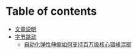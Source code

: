 # Table of contents

* [文章说明](README.md)
* [字节跳动](tab_content/README.md)
  * [自动化弹性伸缩如何支持百万级核心错峰混部](tab_content/zi-dong-hua-tan-xing-shen-suo-ru-he-zhi-chi-bai-wan-ji-he-xin-cuo-feng-hun-bu.md)

